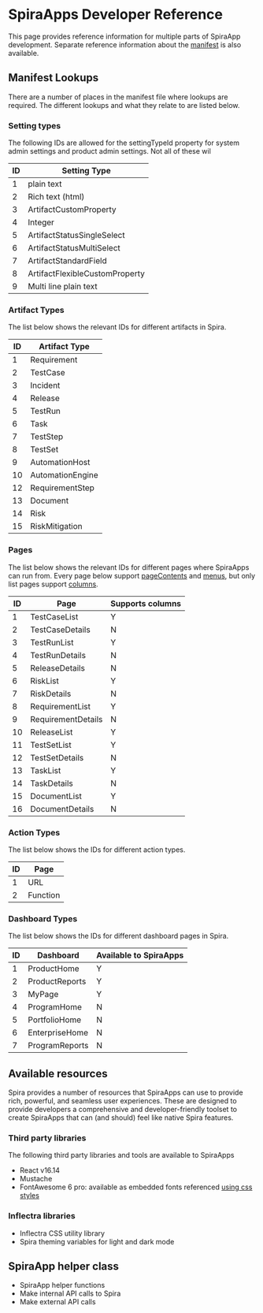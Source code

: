 # SpiraApps Developer Reference
This page provides reference information for multiple parts of SpiraApp development. Separate reference information about the [manifest](./SpiraApps-Manifest.md) is also available.

## Manifest Lookups
There are a number of places in the manifest file where lookups are required. The different lookups and what they relate to are listed below.

### Setting types
The following IDs are allowed for the settingTypeId property for system admin settings and product admin settings. Not all of these wil 

| ID  | Setting Type                   |
| --- | ------------------------------ |
| 1   | plain text                     |
| 2   | Rich text (html)               |
| 3   | ArtifactCustomProperty         |
| 4   | Integer                        |
| 5   | ArtifactStatusSingleSelect     |
| 6   | ArtifactStatusMultiSelect      |
| 7   | ArtifactStandardField          |
| 8   | ArtifactFlexibleCustomProperty |
| 9   | Multi line plain text          |

### Artifact Types
The list below shows the relevant IDs for different artifacts in Spira.

| ID  | Artifact Type    |
| --- | ---------------- |
| 1   | Requirement      |
| 2   | TestCase         |
| 3   | Incident         |
| 4   | Release          |
| 5   | TestRun          |
| 6   | Task             |
| 7   | TestStep         |
| 8   | TestSet          |
| 9   | AutomationHost   |
| 10  | AutomationEngine |
| 12  | RequirementStep  |
| 13  | Document         |
| 14  | Risk             |
| 15  | RiskMitigation   |

### Pages
The list below shows the relevant IDs for different pages where SpiraApps can run from. Every page below support [pageContents](./SpiraApps-Manifest.md/#page-contents) and [menus](./SpiraApps-Manifest.md/#menus), but only list pages support [columns](./SpiraApps-Manifest.md/#page-columns).

| ID  | Page               | Supports columns |
| --- | ------------------ | ---------------- |
| 1   | TestCaseList       | Y                |
| 2   | TestCaseDetails    | N                |
| 3   | TestRunList        | Y                |
| 4   | TestRunDetails     | N                |
| 5   | ReleaseDetails     | N                |
| 6   | RiskList           | Y                |
| 7   | RiskDetails        | N                |
| 8   | RequirementList    | Y                |
| 9   | RequirementDetails | N                |
| 10  | ReleaseList        | Y                |
| 11  | TestSetList        | Y                |
| 12  | TestSetDetails     | N                |
| 13  | TaskList           | Y                |
| 14  | TaskDetails        | N                |
| 15  | DocumentList       | Y                |
| 16  | DocumentDetails    | N                |

### Action Types
The list below shows the IDs for different action types.

| ID  | Page     |
| --- | -------- |
| 1   | URL      |
| 2   | Function |

### Dashboard Types
The list below shows the IDs for different dashboard pages in Spira.

| ID  | Dashboard      | Available to SpiraApps |
| --- | -------------- | ---------------------- |
| 1   | ProductHome    | Y                      |
| 2   | ProductReports | Y                      |
| 3   | MyPage         | Y                      |
| 4   | ProgramHome    | N                      |
| 5   | PortfolioHome  | N                      |
| 6   | EnterpriseHome | N                      |
| 7   | ProgramReports | N                      |


## Available resources
Spira provides a number of resources that SpiraApps can use to provide rich, powerful, and seamless user experiences. These are designed to provide developers a comprehensive and developer-friendly toolset to create SpiraApps that can (and should) feel like native Spira features.

### Third party libraries
The following third party libraries and tools are available to SpiraApps

- React v16.14
- Mustache
- FontAwesome 6 pro: available as embedded fonts referenced [using css styles](https://docs.fontawesome.com/web/add-icons/how-to#add-icons-to-html) 

### Inflectra libraries
- Inflectra CSS utility library
- Spira theming variables for light and dark mode

## SpiraApp helper class
- SpiraApp helper functions
- Make internal API calls to Spira
- Make external API calls

